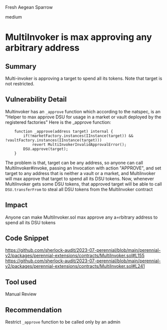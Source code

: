 Fresh Aegean Sparrow

medium

# MultiInvoker is max approving any arbitrary address
## Summary
Multi-invoker is approving a target to spend all its tokens. Note that target is not restricted.

## Vulnerability Detail
Multinvoker has an `_approve` function which according to the natspec, is an "Helper to max approve DSU for usage in a market or vault deployed by the registered factories"
Here is the \_approve function:

```solidity
    function _approve(address target) internal {
        if(!marketFactory.instances(IInstance(target)) && !vaultFactory.instances(IInstance(target)))
            revert MultiInvokerInvalidApprovalError();
        DSU.approve(target);
    }
```

The problem is that, target can be any address, so anyone can call MultiInvoker#invoke, passing an Invocation with action "APPROVE", and set target to any address that is neither a vault or a market, and MultiInvoker will max approve that target to spend all its DSU tokens.
Now, whenever MultiInvoker gets some DSU tokens, that approved target will be able to call `DSU.transferFrom` to steal all DSU tokens from the MultiInvoker contract

## Impact

Anyone can make MultiInvoker.sol max approve any a=rbitrary address to spend all its DSU tokens

## Code Snippet
https://github.com/sherlock-audit/2023-07-perennial/blob/main/perennial-v2/packages/perennial-extensions/contracts/MultiInvoker.sol#L155
https://github.com/sherlock-audit/2023-07-perennial/blob/main/perennial-v2/packages/perennial-extensions/contracts/MultiInvoker.sol#L241

## Tool used

Manual Review

## Recommendation
Restrict `_approve` function to be called only by an admin
